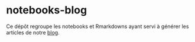 # notebooks-blog

Ce dépôt regroupe les notebooks et Rmarkdowns ayant servi à générer les articles de notre [blog](https://statoscop.github.io/blog).
